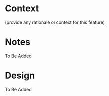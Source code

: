# Context
(provide any rationale or context for this feature)

# Notes
To Be Added

# Design
To Be Added
